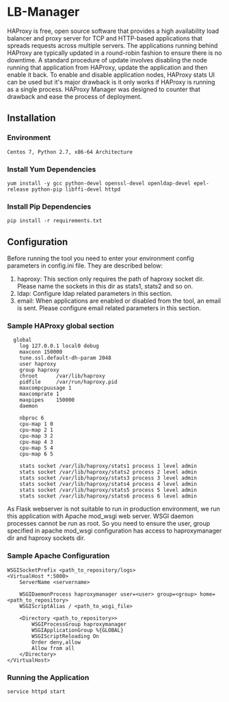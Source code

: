 # LB-Manager

HAProxy is free, open source software that provides a high availability load balancer and proxy server for TCP and HTTP-based applications that spreads requests across multiple servers. The applications running behind HAProxy are typically updated in a round-robin fashion to ensure there is no downtime. A standard procedure of update involves disabling the node running that application from HAProxy, update the application and then enable it back. To enable and disable application nodes, HAProxy stats UI can be used but it's major drawback is it only works if HAProxy is running as a single process. HAProxy Manager was designed to counter that drawback and ease the process of deployment.

## Installation

### Environment
```
Centos 7, Python 2.7, x86-64 Architecture
```

### Install Yum Dependencies
```
yum install -y gcc python-devel openssl-devel openldap-devel epel-release python-pip libffi-devel httpd
```

### Install Pip Dependencies
```
pip install -r requirements.txt
```

## Configuration

Before running the tool you need to enter your environment config parameters in config.ini file. They are described below:

1. haproxy: This section only requires the path of haproxy socket dir. Please name the sockets in this dir as stats1, stats2 and so on.
2. ldap: Configure ldap related parameters in this section.
3. email: When applications are enabled or disabled from the tool, an email is sent. Please configure email related parameters in this section.

### Sample HAProxy global section

```
  global
    log 127.0.0.1 local0 debug
    maxconn 150000
    tune.ssl.default-dh-param 2048
    user haproxy
    group haproxy
    chroot      /var/lib/haproxy
    pidfile     /var/run/haproxy.pid
    maxcompcpuusage 1
    maxcomprate 1
    maxpipes    150000
    daemon

    nbproc 6
    cpu-map 1 0
    cpu-map 2 1
    cpu-map 3 2
    cpu-map 4 3
    cpu-map 5 4
    cpu-map 6 5

    stats socket /var/lib/haproxy/stats1 process 1 level admin
    stats socket /var/lib/haproxy/stats2 process 2 level admin
    stats socket /var/lib/haproxy/stats3 process 3 level admin
    stats socket /var/lib/haproxy/stats4 process 4 level admin
    stats socket /var/lib/haproxy/stats5 process 5 level admin
    stats socket /var/lib/haproxy/stats6 process 6 level admin
```

As Flask webserver is not suitable to run in production environment, we run this application with Apache mod_wsgi web server. WSGI daemon processes cannot be run as root. So you need to ensure the user, group specified in apache mod_wsgi configuration has access to haproxymanager dir and haproxy sockets dir.

### Sample Apache Configuration

```
WSGISocketPrefix <path_to_repository/logs>
<VirtualHost *:5000>
    ServerName <servername>

    WSGIDaemonProcess haproxymanager user=<user> group=<group> home=<path_to_repository>
    WSGIScriptAlias / <path_to_wsgi_file>

    <Directory <path_to_repository>>
        WSGIProcessGroup haproxymanager
        WSGIApplicationGroup %{GLOBAL}
        WSGIScriptReloading On
        Order deny,allow
        Allow from all
    </Directory>
</VirtualHost>
```

### Running the Application
```
service httpd start
```
